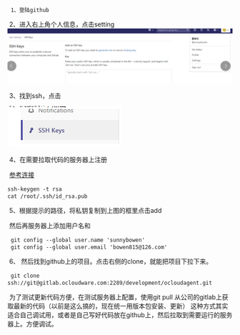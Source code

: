      1、登陆github

​          2、进入右上角个人信息，点击setting          ![1569750917697](1569750917697.png)

​            3、找到ssh，点击

![1569751336093](1569751336093.png)

​              4、在需要拉取代码的服务器上注册

​                     [参考连接](https://www.cnblogs.com/youqc/p/9260428.html)

```shell
ssh-keygen -t rsa
cat /root/.ssh/id_rsa.pub
```

​               5、根据提示的路径，将私钥复制到上图的框里点击add

​                     然后再服务器上添加用户名和          

```shell
 git config --global user.name 'sunnybowen'  
 git config --global user.email 'bowen815@126.com'   
```

​                 6、 然后找到github上的项目。点击右侧的clone，就能把项目下拉下来。

```shell
 git clone ssh://git@gitlab.ocloudware.com:2289/development/ocloudagent.git
```

​             为了测试更新代码方便，在测试服务器上配置，使用git pull  从公司的gitlab上获取最新的代码（以前是这么搞的，现在统一用版本包安装、更新） 这种方式其实适合自己调试用，或者是自己写好代码放在github上，然后拉取到需要运行的服务器上。方便调试。

​            
